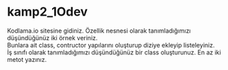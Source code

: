 # kamp2_1Odev

Kodlama.io sitesine gidiniz.
Özellik nesnesi olarak tanımladığımızı düşündüğünüz iki örnek veriniz.  
Bunlara ait class, contructor yapılarını oluşturup diziye ekleyip listeleyiniz.  
İş sınıfı olarak tanımladığımızı düşündüğünüz bir class oluşturunuz. En az iki metot yazınız.  

